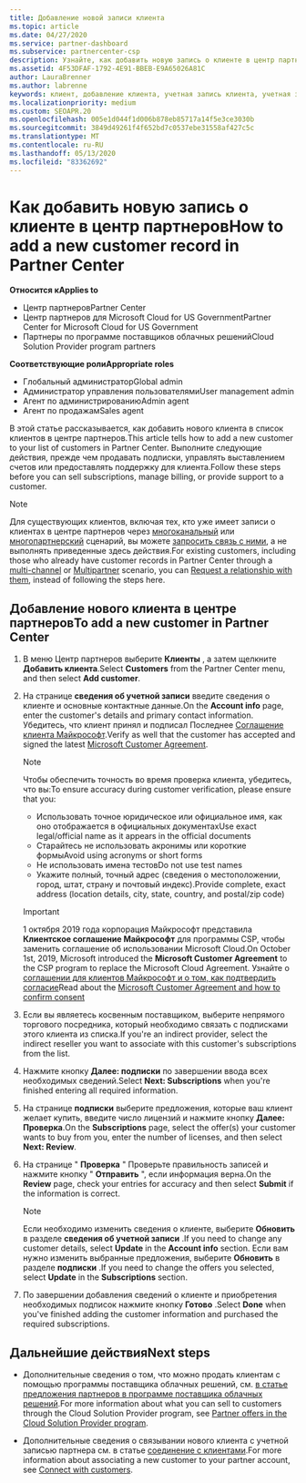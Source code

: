 ```yaml
---
title: Добавление новой записи клиента
ms.topic: article
ms.date: 04/27/2020
ms.service: partner-dashboard
ms.subservice: partnercenter-csp
description: Узнайте, как добавить новую запись о клиенте в центр партнеров. Затем можно продать клиентские подписки, управлять выставлением счетов или предоставлять поддержку клиентов.
ms.assetid: 4F53DFAF-1792-4E91-BBEB-E9A65026A81C
author: LauraBrenner
ms.author: labrenne
keywords: клиент, добавление клиента, учетная запись клиента, учетная запись клиента в Центре партнеров, клиенты, добавление клиентов, создание учетной записи клиента
ms.localizationpriority: medium
ms.custom: SEOAPR.20
ms.openlocfilehash: 005e1d044f1d006b878eb85717a14f5e3ce3030b
ms.sourcegitcommit: 3849d49261f4f652bd7c0537ebe31558af427c5c
ms.translationtype: MT
ms.contentlocale: ru-RU
ms.lasthandoff: 05/13/2020
ms.locfileid: "83362692"
---
```

# <a name="how-to-add-a-new-customer-record-in-partner-center"></a><span data-ttu-id="6dae5-105">Как добавить новую запись о клиенте в центр партнеров</span><span class="sxs-lookup"><span data-stu-id="6dae5-105">How to add a new customer record in Partner Center</span></span>

<span data-ttu-id="6dae5-106">**Относится к**</span><span class="sxs-lookup"><span data-stu-id="6dae5-106">**Applies to**</span></span>

- <span data-ttu-id="6dae5-107">Центр партнеров</span><span class="sxs-lookup"><span data-stu-id="6dae5-107">Partner Center</span></span>
- <span data-ttu-id="6dae5-108">Центр партнеров для Microsoft Cloud for US Government</span><span class="sxs-lookup"><span data-stu-id="6dae5-108">Partner Center for Microsoft Cloud for US Government</span></span>
- <span data-ttu-id="6dae5-109">Партнеры по программе поставщиков облачных решений</span><span class="sxs-lookup"><span data-stu-id="6dae5-109">Cloud Solution Provider program partners</span></span>

<span data-ttu-id="6dae5-110">**Соответствующие роли**</span><span class="sxs-lookup"><span data-stu-id="6dae5-110">**Appropriate roles**</span></span>

- <span data-ttu-id="6dae5-111">Глобальный администратор</span><span class="sxs-lookup"><span data-stu-id="6dae5-111">Global admin</span></span>
- <span data-ttu-id="6dae5-112">Администратор управления пользователями</span><span class="sxs-lookup"><span data-stu-id="6dae5-112">User management admin</span></span>
- <span data-ttu-id="6dae5-113">Агент по администрированию</span><span class="sxs-lookup"><span data-stu-id="6dae5-113">Admin agent</span></span>
- <span data-ttu-id="6dae5-114">Агент по продажам</span><span class="sxs-lookup"><span data-stu-id="6dae5-114">Sales agent</span></span>

<span data-ttu-id="6dae5-115">В этой статье рассказывается, как добавить нового клиента в список клиентов в центре партнеров.</span><span class="sxs-lookup"><span data-stu-id="6dae5-115">This article tells how to add a new customer to your list of customers in Partner Center.</span></span> <span data-ttu-id="6dae5-116">Выполните следующие действия, прежде чем продавать подписки, управлять выставлением счетов или предоставлять поддержку для клиента.</span><span class="sxs-lookup"><span data-stu-id="6dae5-116">Follow these steps before you can sell subscriptions, manage billing, or provide support to a customer.</span></span>

>[!NOTE]
><span data-ttu-id="6dae5-117">Для существующих клиентов, включая тех, кто уже имеет записи о клиентах в центре партнеров через [многоканальный](multichannel.md) или [многопартнерский](multipartner.md) сценарий, вы можете [запросить связь с ними](request-a-relationship-with-a-customer.md), а не выполнять приведенные здесь действия.</span><span class="sxs-lookup"><span data-stu-id="6dae5-117">For existing customers, including those who already have customer records in Partner Center through a [multi-channel](multichannel.md) or [Multipartner](multipartner.md) scenario, you can [Request a relationship with them](request-a-relationship-with-a-customer.md), instead of following the steps here.</span></span>

## <a name="to-add-a-new-customer-in-partner-center"></a><span data-ttu-id="6dae5-118">Добавление нового клиента в центре партнеров</span><span class="sxs-lookup"><span data-stu-id="6dae5-118">To add a new customer in Partner Center</span></span>

1. <span data-ttu-id="6dae5-119">В меню Центр партнеров выберите **Клиенты** , а затем щелкните **Добавить клиента**.</span><span class="sxs-lookup"><span data-stu-id="6dae5-119">Select **Customers** from the Partner Center menu, and then select **Add customer**.</span></span>

2. <span data-ttu-id="6dae5-120">На странице **сведения об учетной записи** введите сведения о клиенте и основные контактные данные.</span><span class="sxs-lookup"><span data-stu-id="6dae5-120">On the **Account info** page, enter the customer's details and primary contact information.</span></span> <span data-ttu-id="6dae5-121">Убедитесь, что клиент принял и подписал Последнее [Соглашение клиента Майкрософт](agreements.md).</span><span class="sxs-lookup"><span data-stu-id="6dae5-121">Verify as well that the customer has accepted and signed the latest [Microsoft Customer Agreement](agreements.md).</span></span>

   >[!NOTE]
   >
   ><span data-ttu-id="6dae5-122">Чтобы обеспечить точность во время проверка клиента, убедитесь, что вы:</span><span class="sxs-lookup"><span data-stu-id="6dae5-122">To ensure accuracy during customer verification, please ensure that you:</span></span>
   >
   >- <span data-ttu-id="6dae5-123">Использовать точное юридическое или официальное имя, как оно отображается в официальных документах</span><span class="sxs-lookup"><span data-stu-id="6dae5-123">Use exact legal/official name as it appears in the official documents</span></span>
   >- <span data-ttu-id="6dae5-124">Старайтесь не использовать акронимы или короткие формы</span><span class="sxs-lookup"><span data-stu-id="6dae5-124">Avoid using acronyms or short forms</span></span>
   >- <span data-ttu-id="6dae5-125">Не использовать имена тестов</span><span class="sxs-lookup"><span data-stu-id="6dae5-125">Do not use test names</span></span>
   >- <span data-ttu-id="6dae5-126">Укажите полный, точный адрес (сведения о местоположении, город, штат, страну и почтовый индекс).</span><span class="sxs-lookup"><span data-stu-id="6dae5-126">Provide complete, exact address (location details, city, state, country, and postal/zip code)</span></span>

   >[!IMPORTANT]
   > <span data-ttu-id="6dae5-127">1 октября 2019 года корпорация Майкрософт представила **Клиентское соглашение Майкрософт** для программы CSP, чтобы заменить соглашение об использовании Microsoft Cloud.</span><span class="sxs-lookup"><span data-stu-id="6dae5-127">On October 1st, 2019, Microsoft introduced the **Microsoft Customer Agreement** to the CSP program to replace the Microsoft Cloud Agreement.</span></span> <span data-ttu-id="6dae5-128">Узнайте о [соглашении для клиентов Майкрософт и о том, как подтвердить согласие](confirm-customer-agreement.md)</span><span class="sxs-lookup"><span data-stu-id="6dae5-128">Read about the [Microsoft Customer Agreement and how to confirm consent](confirm-customer-agreement.md)</span></span>
  
3. <span data-ttu-id="6dae5-129">Если вы являетесь косвенным поставщиком, выберите непрямого торгового посредника, который необходимо связать с подписками этого клиента из списка.</span><span class="sxs-lookup"><span data-stu-id="6dae5-129">If you're an indirect provider, select the indirect reseller you want to associate with this customer's subscriptions from the list.</span></span>

4. <span data-ttu-id="6dae5-130">Нажмите кнопку **Далее: подписки** по завершении ввода всех необходимых сведений.</span><span class="sxs-lookup"><span data-stu-id="6dae5-130">Select **Next: Subscriptions** when you're finished entering all required information.</span></span>

5. <span data-ttu-id="6dae5-131">На странице **подписки** выберите предложения, которые ваш клиент желает купить, введите число лицензий и нажмите кнопку **Далее: Проверка**.</span><span class="sxs-lookup"><span data-stu-id="6dae5-131">On the **Subscriptions** page, select the offer(s) your customer wants to buy from you, enter the number of licenses, and then select **Next: Review**.</span></span>

6. <span data-ttu-id="6dae5-132">На странице " **Проверка** " Проверьте правильность записей и нажмите кнопку " **Отправить** ", если информация верна.</span><span class="sxs-lookup"><span data-stu-id="6dae5-132">On the **Review** page, check your entries for accuracy and then select **Submit** if the information is correct.</span></span>

   >[!NOTE]
   ><span data-ttu-id="6dae5-133">Если необходимо изменить сведения о клиенте, выберите **Обновить** в разделе **сведения об учетной записи** .</span><span class="sxs-lookup"><span data-stu-id="6dae5-133">If you need to change any customer details, select **Update** in the **Account info** section.</span></span> <span data-ttu-id="6dae5-134">Если вам нужно изменить выбранные предложения, выберите **Обновить** в разделе **подписки** .</span><span class="sxs-lookup"><span data-stu-id="6dae5-134">If you need to change the offers you selected, select **Update** in the **Subscriptions** section.</span></span>

7. <span data-ttu-id="6dae5-135">По завершении добавления сведений о клиенте и приобретения необходимых подписок нажмите кнопку **Готово** .</span><span class="sxs-lookup"><span data-stu-id="6dae5-135">Select **Done** when you've finished adding the customer information and purchased the required subscriptions.</span></span>

## <a name="next-steps"></a><span data-ttu-id="6dae5-136">Дальнейшие действия</span><span class="sxs-lookup"><span data-stu-id="6dae5-136">Next steps</span></span>

- <span data-ttu-id="6dae5-137">Дополнительные сведения о том, что можно продать клиентам с помощью программы поставщика облачных решений, см. [в статье предложения партнеров в программе поставщика облачных решений](csp-offers.md).</span><span class="sxs-lookup"><span data-stu-id="6dae5-137">For more information about what you can sell to customers through the Cloud Solution Provider program, see [Partner offers in the Cloud Solution Provider program](csp-offers.md).</span></span>

- <span data-ttu-id="6dae5-138">Дополнительные сведения о связывании нового клиента с учетной записью партнера см. в статье [соединение с клиентами](customer-accounts.md).</span><span class="sxs-lookup"><span data-stu-id="6dae5-138">For more information about associating a new customer to your partner account, see [Connect with customers](customer-accounts.md).</span></span>
